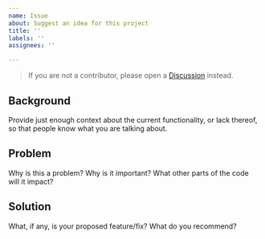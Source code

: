 ```yaml
---
name: Issue
about: Suggest an idea for this project
title: ''
labels: ''
assignees: ''

---
```


> If you are not a contributor, please open a [Discussion](https://github.com/aiqc/aiqc/discussions) instead.

## Background
Provide just enough context about the current functionality, or lack thereof, so that people know what you are talking about. 

## Problem
Why is this a problem? Why is it important? What other parts of the code will it impact?

## Solution
What, if any, is your proposed feature/fix? What do you recommend?
